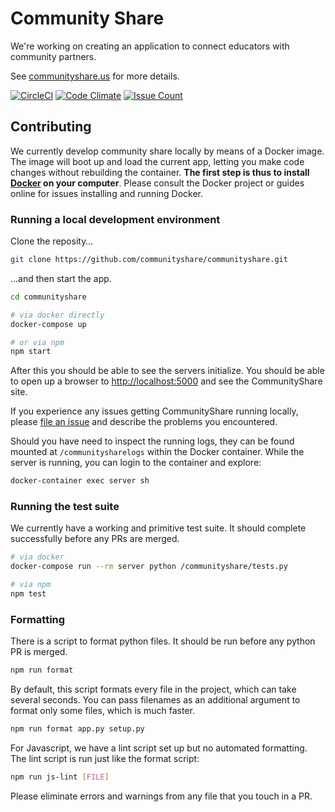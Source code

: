 # Community Share

We're working on creating an application to connect educators with community partners.

See [communityshare.us](http://www.communityshare.us) for more details.

[![CircleCI](https://circleci.com/gh/communityshare/communityshare/tree/master.svg?style=svg)](https://circleci.com/gh/communityshare/communityshare/tree/master)
[![Code Climate](https://codeclimate.com/github/communityshare/communityshare/badges/gpa.svg)](https://codeclimate.com/github/communityshare/communityshare)
[![Issue Count](https://codeclimate.com/github/communityshare/communityshare/badges/issue_count.svg)](https://codeclimate.com/github/communityshare/communityshare)

## Contributing

We currently develop community share locally by means of a Docker image. The image will boot up and load the current app, letting you make code changes without rebuilding the container. **The first step is thus to install [Docker](https://www.docker.com) on your computer**. Please consult the Docker project or guides online for issues installing and running Docker.

### Running a local development environment

Clone the reposity…

```bash
git clone https://github.com/communityshare/communityshare.git
```

…and then start the app.

```bash
cd communityshare

# via docker directly
docker-compose up

# or via npm
npm start
```

After this you should be able to see the servers initialize. You should be able to open up a browser to [http://localhost:5000](http://localhost:5000) and see the CommunityShare site.

If you experience any issues getting CommunityShare running locally, please [file an issue](https://github.com/communityshare/communityshare/issues/new) and describe the problems you encountered.

Should you have need to inspect the running logs, they can be found mounted at `/communitysharelogs` within the Docker container. While the server is running, you can login to the container and explore:

```bash
docker-container exec server sh
```

### Running the test suite

We currently have a working and primitive test suite. It should complete successfully before any PRs are merged.

```bash
# via docker
docker-compose run --rm server python /communityshare/tests.py

# via npm
npm test
```

### Formatting

There is a script to format python files. It should be run before any python PR is merged.

```bash
npm run format
```

By default, this script formats every file in the project, which can take several seconds. You can pass filenames as an additional argument to format only some files, which is much faster.

```bash
npm run format app.py setup.py
```

For Javascript, we have a lint script set up but no automated formatting. The lint script is run just like the format script:

```bash
npm run js-lint [FILE]
```

Please eliminate errors and warnings from any file that you touch in a PR.
